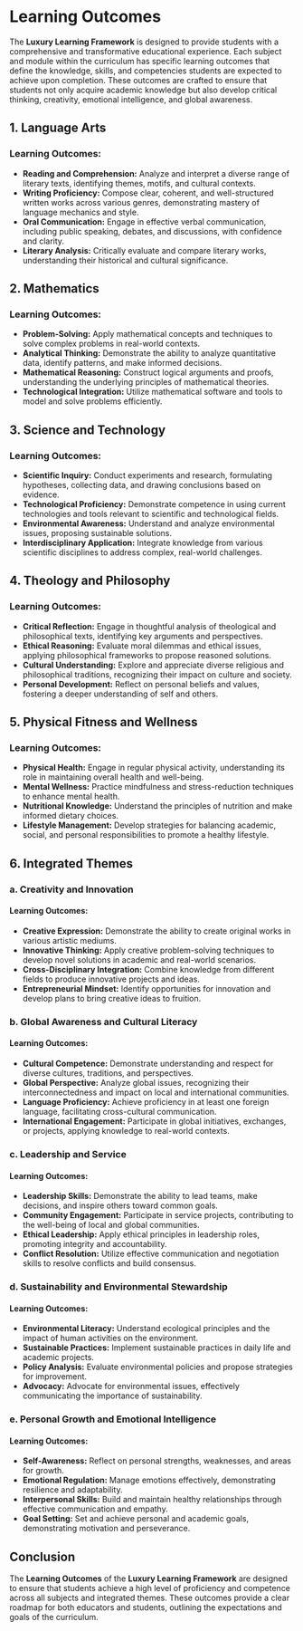 # Learning Outcomes

The **Luxury Learning Framework** is designed to provide students with a comprehensive and transformative educational experience. Each subject and module within the curriculum has specific learning outcomes that define the knowledge, skills, and competencies students are expected to achieve upon completion. These outcomes are crafted to ensure that students not only acquire academic knowledge but also develop critical thinking, creativity, emotional intelligence, and global awareness.

## 1. **Language Arts**

### Learning Outcomes:
- **Reading and Comprehension:** Analyze and interpret a diverse range of literary texts, identifying themes, motifs, and cultural contexts.
- **Writing Proficiency:** Compose clear, coherent, and well-structured written works across various genres, demonstrating mastery of language mechanics and style.
- **Oral Communication:** Engage in effective verbal communication, including public speaking, debates, and discussions, with confidence and clarity.
- **Literary Analysis:** Critically evaluate and compare literary works, understanding their historical and cultural significance.

## 2. **Mathematics**

### Learning Outcomes:
- **Problem-Solving:** Apply mathematical concepts and techniques to solve complex problems in real-world contexts.
- **Analytical Thinking:** Demonstrate the ability to analyze quantitative data, identify patterns, and make informed decisions.
- **Mathematical Reasoning:** Construct logical arguments and proofs, understanding the underlying principles of mathematical theories.
- **Technological Integration:** Utilize mathematical software and tools to model and solve problems efficiently.

## 3. **Science and Technology**

### Learning Outcomes:
- **Scientific Inquiry:** Conduct experiments and research, formulating hypotheses, collecting data, and drawing conclusions based on evidence.
- **Technological Proficiency:** Demonstrate competence in using current technologies and tools relevant to scientific and technological fields.
- **Environmental Awareness:** Understand and analyze environmental issues, proposing sustainable solutions.
- **Interdisciplinary Application:** Integrate knowledge from various scientific disciplines to address complex, real-world challenges.

## 4. **Theology and Philosophy**

### Learning Outcomes:
- **Critical Reflection:** Engage in thoughtful analysis of theological and philosophical texts, identifying key arguments and perspectives.
- **Ethical Reasoning:** Evaluate moral dilemmas and ethical issues, applying philosophical frameworks to propose reasoned solutions.
- **Cultural Understanding:** Explore and appreciate diverse religious and philosophical traditions, recognizing their impact on culture and society.
- **Personal Development:** Reflect on personal beliefs and values, fostering a deeper understanding of self and others.

## 5. **Physical Fitness and Wellness**

### Learning Outcomes:
- **Physical Health:** Engage in regular physical activity, understanding its role in maintaining overall health and well-being.
- **Mental Wellness:** Practice mindfulness and stress-reduction techniques to enhance mental health.
- **Nutritional Knowledge:** Understand the principles of nutrition and make informed dietary choices.
- **Lifestyle Management:** Develop strategies for balancing academic, social, and personal responsibilities to promote a healthy lifestyle.

## 6. **Integrated Themes**

### a. **Creativity and Innovation**

#### Learning Outcomes:
- **Creative Expression:** Demonstrate the ability to create original works in various artistic mediums.
- **Innovative Thinking:** Apply creative problem-solving techniques to develop novel solutions in academic and real-world scenarios.
- **Cross-Disciplinary Integration:** Combine knowledge from different fields to produce innovative projects and ideas.
- **Entrepreneurial Mindset:** Identify opportunities for innovation and develop plans to bring creative ideas to fruition.

### b. **Global Awareness and Cultural Literacy**

#### Learning Outcomes:
- **Cultural Competence:** Demonstrate understanding and respect for diverse cultures, traditions, and perspectives.
- **Global Perspective:** Analyze global issues, recognizing their interconnectedness and impact on local and international communities.
- **Language Proficiency:** Achieve proficiency in at least one foreign language, facilitating cross-cultural communication.
- **International Engagement:** Participate in global initiatives, exchanges, or projects, applying knowledge to real-world contexts.

### c. **Leadership and Service**

#### Learning Outcomes:
- **Leadership Skills:** Demonstrate the ability to lead teams, make decisions, and inspire others toward common goals.
- **Community Engagement:** Participate in service projects, contributing to the well-being of local and global communities.
- **Ethical Leadership:** Apply ethical principles in leadership roles, promoting integrity and accountability.
- **Conflict Resolution:** Utilize effective communication and negotiation skills to resolve conflicts and build consensus.

### d. **Sustainability and Environmental Stewardship**

#### Learning Outcomes:
- **Environmental Literacy:** Understand ecological principles and the impact of human activities on the environment.
- **Sustainable Practices:** Implement sustainable practices in daily life and academic projects.
- **Policy Analysis:** Evaluate environmental policies and propose strategies for improvement.
- **Advocacy:** Advocate for environmental issues, effectively communicating the importance of sustainability.

### e. **Personal Growth and Emotional Intelligence**

#### Learning Outcomes:
- **Self-Awareness:** Reflect on personal strengths, weaknesses, and areas for growth.
- **Emotional Regulation:** Manage emotions effectively, demonstrating resilience and adaptability.
- **Interpersonal Skills:** Build and maintain healthy relationships through effective communication and empathy.
- **Goal Setting:** Set and achieve personal and academic goals, demonstrating motivation and perseverance.

## Conclusion

The **Learning Outcomes** of the **Luxury Learning Framework** are designed to ensure that students achieve a high level of proficiency and competence across all subjects and integrated themes. These outcomes provide a clear roadmap for both educators and students, outlining the expectations and goals of the curriculum.

 
